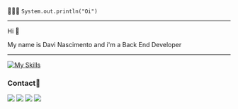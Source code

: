 👨🏻‍💻
<code>System.out.println("Oi")</code>

 <hr>
 Hi 👋

My name is Davi Nascimento and i'm a Back End Developer
 <hr>
 
 [![My Skills](https://skillicons.dev/icons?i=java,spring,postgresql,mysql,docker)](https://skillicons.dev)


### Contact📱

<div> 
  <a href="https://www.youtube.com/@devdaavi" target="_blank"><img src="https://img.shields.io/badge/YouTube-FF0000?style=for-the-badge&logo=youtube&logoColor=white" target="_blank"></a>
  <a href="https://instagram.com/davipdn" target="_blank"><img src="https://img.shields.io/badge/-Instagram-%23E4405F?style=for-the-badge&logo=instagram&logoColor=white" target="_blank"></a> 
  <a href = "mailto:davipdnascimento@gmail.com"><img src="https://img.shields.io/badge/-Gmail-%23333?style=for-the-badge&logo=gmail&logoColor=white" target="_blank"></a>
  <a href="https://www.linkedin.com/in/davipdn/" target="_blank"><img src="https://img.shields.io/badge/-LinkedIn-%230077B5?style=for-the-badge&logo=linkedin&logoColor=white" target="_blank"></a> 
</div>
